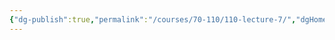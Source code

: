 ```yaml
---
{"dg-publish":true,"permalink":"/courses/70-110/110-lecture-7/","dgHomeLink":true,"dgPassFrontmatter":false,"dgShowBacklinks":false,"dgShowLocalGraph":false,"dgShowInlineTitle":false}
---
```

